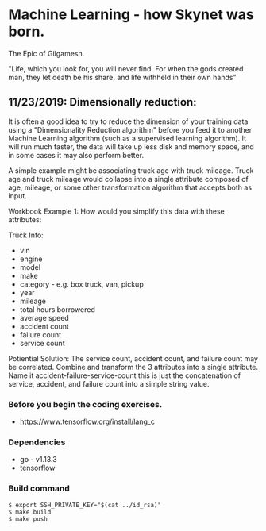 # Machine Learning - how Skynet was born.

The Epic of Gilgamesh.

"Life, which you look for, you will never find. For when the gods created man, they let death be his share, and life withheld in their own hands"

## 11/23/2019: Dimensionally reduction: 

It is often a good idea to try to reduce the dimension of your training data using a "Dimensionality Reduction algorithm" before you feed it to another Machine Learning algorithm (such as a supervised learning algorithm). It will run much faster, the data will take up less disk and memory space, and in some cases it may also perform better. 

A simple example might be associating truck age with truck mileage. Truck age and truck mileage would collapse into a single attribute composed of age, mileage, or some other transformation algorithm that accepts both as input.

Workbook Example 1:
How would you simplify this data with these attributes: 

Truck Info:
* vin
* engine 
* model
* make
* category - e.g. box truck, van, pickup
* year
* mileage
* total hours borrowered 
* average speed
* accident count
* failure count
* service count

Potiential Solution:
The service count, accident count, and failure count may be correlated.  Combine and transform the 3 attributes into a single attribute. Name it accident-failure-service-count this is just the concatenation of service, accident, and failure count into a simple string value.

### Before you begin the coding exercises.
* https://www.tensorflow.org/install/lang_c

### Dependencies 
* go - v1.13.3
* tensorflow

### Build command
```
$ export SSH_PRIVATE_KEY="$(cat ../id_rsa)"
$ make build
$ make push
```